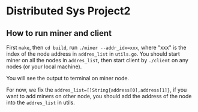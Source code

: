 # Distributed Sys Project2

## How to run miner and client

First `make`, then `cd build`, run `./miner --addr_idx=xxx`, where "xxx" is the index of the node address in `addres_list` in `utils.go`. You should start miner on all the nodes in `addres_list`, then start client by `./client` on any nodes (or your local machine).

You will see the output to terminal on miner node.

For now, we fix the `addres_list=[]String{address[0],address[1]}`, if you want to add miners on other node, you should add the address of the node into the `addres_list` in utils.

